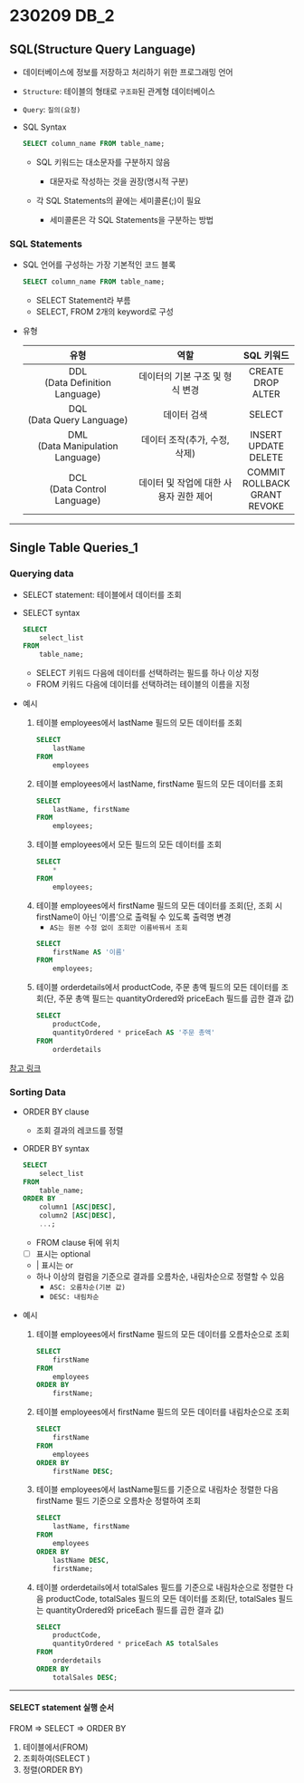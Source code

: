 # 230209 DB_2

## SQL(Structure Query Language)

- 데이터베이스에 정보를 저장하고 처리하기 위한 프로그래밍 언어
- `Structure`: 테이블의 형태로 `구조화`된 관계형 데이터베이스
- `Query`: `질의(요청)`

- SQL Syntax
    ```sql
    SELECT column_name FROM table_name;
    ```

    - SQL 키워드는 대소문자를 구분하지 않음
        - 대문자로 작성하는 것을 권장(명시적 구분)

    - 각 SQL Statements의 끝에는 세미콜론(;)이 필요
        - 세미콜론은 각 SQL Statements을 구분하는 방법

### SQL Statements

- SQL 언어를 구성하는 가장 기본적인 코드 블록

    ```sql
    SELECT column_name FROM table_name;
    ```
    - SELECT Statement라 부름    
    - SELECT, FROM 2개의 keyword로 구성 

- 유형

    유형|역할|SQL 키워드
    :--:|:--:|:--:
    DDL<br>(Data Definition Language)|데이터의 기본 구조 및 형식 변경|CREATE<br> DROP<br>ALTER
    DQL<br>(Data Query Language)| 데이터 검색|SELECT
    DML<br>(Data Manipulation Language)|데이터 조작(추가, 수정, 삭제)|INSERT<br>UPDATE<br>DELETE
    DCL<br>(Data Control Language)|데이터 및 작업에 대한 사용자 권한 제어|COMMIT<br>ROLLBACK<br>GRANT<br>REVOKE

---

## Single Table Queries_1

### Querying data

- SELECT statement: 테이블에서 데이터를 조회

- SELECT syntax
    ```sql
    SELECT
        select_list
    FROM
        table_name;
    ```
    - SELECT 키워드 다음에 데이터를 선택하려는 필드를 하나 이상 지정
    - FROM 키워드 다음에 데이터를 선택하려는 테이블의 이름을 지정

- 예시
    1. 테이블 employees에서 lastName 필드의 모든 데이터를 조회
        ```sql
        SELECT
            lastName
        FROM
            employees
        ```
    2. 테이블 employees에서 lastName, firstName 필드의 모든 데이터를 조회
        ```sql
        SELECT
            lastName, firstName
        FROM
            employees;
        ```
    3. 테이블 employees에서 모든 필드의 모든 데이터를 조회
        ```sql
        SELECT
            *
        FROM
            employees;
        ```
    4. 테이블 employees에서 firstName 필드의 모든 데이터를 조회(단, 조회 시 firstName이 아닌 ‘이름’으로 출력될 수 있도록 출력명 변경
        - `AS는 원본 수정 없이 조회만 이름바꿔서 조회`
        ```sql
        SELECT
            firstName AS '이름'
        FROM
            employees;
        ```
    5. 테이블 orderdetails에서 productCode, 주문 총액 필드의 모든 데이터를 조회(단, 주문 총액 필드는 quantityOrdered와 priceEach 필드를 곱한 결과 값)
        ```sql
        SELECT
            productCode,
            quantityOrdered * priceEach AS '주문 총액'
        FROM
            orderdetails
        ```
[참고 링크](https://dev.mysql.com/doc/refman/8.0/en/arithmetic-functions.html)

### Sorting Data

- ORDER BY clause
    - 조회 결과의 레코드를 정렬

- ORDER BY syntax
    ```sql
    SELECT
        select_list
    FROM
        table_name;
    ORDER BY
        column1 [ASC|DESC],
        column2 [ASC|DESC],
        ...;
    ```
    - FROM clause 뒤에 위치
    - [ ] 표시는 optional
    - | 표시는 or
    - 하나 이상의 컬럼을 기준으로 결과를 오름차순, 내림차순으로 정렬할 수 있음
        - `ASC: 오름차순(기본 값)`
        - `DESC: 내림차순`

- 예시
    1. 테이블 employees에서 firstName 필드의 모든 데이터를 오름차순으로 조회
        ```sql
        SELECT
            firstName
        FROM
            employees
        ORDER BY
            firstName;
        ```
    2. 테이블 employees에서 firstName 필드의 모든 데이터를 내림차순으로 조회
        ```sql
        SELECT
            firstName
        FROM
            employees
        ORDER BY
            firstName DESC;
        ```
    3. 테이블 employees에서 lastName필드를 기준으로 내림차순 정렬한 다음 firstName 필드 기준으로 오름차순 정렬하여 조회
        ```sql
        SELECT
            lastName, firstName
        FROM
            employees
        ORDER BY
            lastName DESC,
            firstName;
        ```
    4. 테이블 orderdetails에서 totalSales 필드를 기준으로 내림차순으로 정렬한 다음 productCode, totalSales 필드의 모든 데이터를 조회(단, totalSales 필드는 quantityOrdered와 priceEach 필드를 곱한 결과 값)
        ```sql
        SELECT
            productCode,
            quantityOrdered * priceEach AS totalSales
        FROM
            orderdetails
        ORDER BY
            totalSales DESC;
        ```
---

#### SELECT statement 실행 순서

FROM ⇒ SELECT ⇒ ORDER BY

1. 테이블에서(FROM)
2. 조회하여(SELECT )
3. 정렬(ORDER BY)